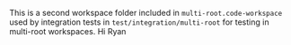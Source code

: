 This is a second workspace folder included in `multi-root.code-workspace` used by integration
tests in `test/integration/multi-root` for testing in multi-root workspaces.
Hi Ryan
